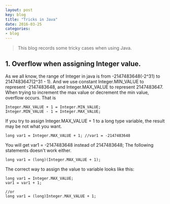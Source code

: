 ```yaml
---
layout: post
key: blog
title: "Tricks in Java"
date: 2016-03-25
categories:
- blog
---
```


> This blog records some tricky cases when using Java.

## 1. Overflow when assigning Integer value.  
As we all know, the range of Integer in java is from -2147483648(-2^31) to 2147483647(2^31 - 1). And we use constant Integer.MIN_VALUE to represent -2147483648, and Integer.MAX_VALUE to represent 2147483647. When trying to increment the max value or decrement the min value, overflow occurs. That is

```
Integer.MAX_VALUE + 1 = Integer.MIN_VALUE;
Integer.MIN_VALUE - 1 = Integer.MAX_VALUE;
```

If you try to assign Integer.MAX_VALUE + 1 to a long type variable, the result may be not what you want.

```
long var1 = Integer.MAX_VALUE + 1; //var1 = -2147483648
```
You will get var1 = -2147483648 instead of 2147483648; The following statements doesn't work either.
```
long var1 = (long)(Integer.MAX_VALUE + 1);
```

The correct way to assign the value to variable looks like this:

```
long var1 = Integer.MAX_VALUE;
var1 = var1 + 1;

//or
long var1 = (long)Integer.MAX_VALUE + 1;
```
